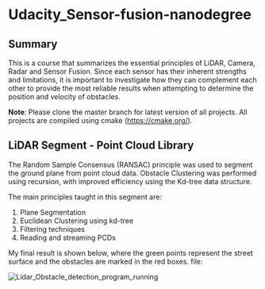 # Udacity_Sensor-fusion-nanodegree

## Summary
This is a course that summarizes the essential principles of LiDAR, Camera, Radar and Sensor Fusion. Since each sensor has their inherent strengths and limitations, it is important to investigate how they can complement each other to provide the most reliable results when attempting to determine the position and velocity of obstacles.

**Note**: 
Please clone the master branch for latest version of all projects. All projects are compiled using cmake (https://cmake.org/).

## LiDAR Segment - Point Cloud Library
The Random Sample Consensus (RANSAC) principle was used to segment the ground plane from point cloud data. Obstacle Clustering was performed using recursion, with improved efficiency using the Kd-tree data structure.

The main principles taught in this segment are:

1. Plane Segmentation
2. Euclidean Clustering using kd-tree
3. Filtering techniques
4. Reading and streaming PCDs

My final result is shown below, where the green points represent the street surface and the obstacles are marked in the red boxes.
file:

![Lidar_Obstacle_detection_program_running](https://github.com/Photon-einstein/Udacity_Sensor-fusion-nanodegree/assets/31144077/c3b96c60-a25d-43d3-909d-c4f8c851ef4e)

